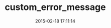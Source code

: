 ---
layout: post
title:  "custom_error_message"
repo:   "jeremydurham/custom-err-msg"
date:   2015-02-18 17:11:14
gemurl: http://github.com/jeremydurham/custom-err-msg
---